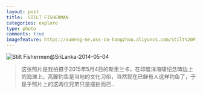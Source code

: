 ```yaml
---
layout: post
title:  STILT FISHERMAN
categories: explore
type: photo
comments: true
imagefeature: https://xumeng-me.oss-cn-hangzhou.aliyuncs.com/Stilt%20Fishermen@SriLanka-2014-05-04?x-oss-process=image/resize,p_30
---
```


![Stilt Fishermen@SriLanka-2014-05-04](https://xumeng-me.oss-cn-hangzhou.aliyuncs.com/Stilt%20Fishermen@SriLanka-2014-05-04)

> 这张照片是我拍摄于2015年5月4日的斯里兰卡，在印度洋海啸纪念碑边上的海滩上。高脚钓鱼是当地的文化习俗，当然现在已鲜有人这样钓鱼了，于是乎照片上的这两位兄弟只是摆拍而已..